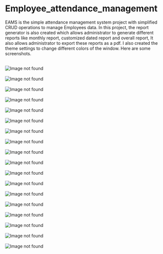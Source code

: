 # Employee_attendance_management
EAMS is the simple attendance management system project with simplified CRUD operations to manage Employees data. 
In this project, the report generator is also created which allows administrator to generate different reports like monthly report, customized dated report and overall report,
It also allows administrator to export these reports as a pdf.
I also created the theme settings to change different colors of the window.
Here are some screenshots.<br><br>

![Image not found](https://github.com/VrushankPatel/Employee_attendance_management/blob/master/Screenshots/1.png)<br><br>
![Image not found](https://github.com/VrushankPatel/Employee_attendance_management/blob/master/Screenshots/2.png)<br><br>
![Image not found](https://github.com/VrushankPatel/Employee_attendance_management/blob/master/Screenshots/3.png)<br><br>
![Image not found](https://github.com/VrushankPatel/Employee_attendance_management/blob/master/Screenshots/4.png)<br><br>
![Image not found](https://github.com/VrushankPatel/Employee_attendance_management/blob/master/Screenshots/5.png)<br><br>
![Image not found](https://github.com/VrushankPatel/Employee_attendance_management/blob/master/Screenshots/6.png)<br><br>
![Image not found](https://github.com/VrushankPatel/Employee_attendance_management/blob/master/Screenshots/7.png)<br><br>
![Image not found](https://github.com/VrushankPatel/Employee_attendance_management/blob/master/Screenshots/8.png)<br><br>
![Image not found](https://github.com/VrushankPatel/Employee_attendance_management/blob/master/Screenshots/9.png)<br><br>
![Image not found](https://github.com/VrushankPatel/Employee_attendance_management/blob/master/Screenshots/10.png)<br><br>
![Image not found](https://github.com/VrushankPatel/Employee_attendance_management/blob/master/Screenshots/11.png)<br><br>
![Image not found](https://github.com/VrushankPatel/Employee_attendance_management/blob/master/Screenshots/12.png)<br><br>
![Image not found](https://github.com/VrushankPatel/Employee_attendance_management/blob/master/Screenshots/13.png)<br><br>
![Image not found](https://github.com/VrushankPatel/Employee_attendance_management/blob/master/Screenshots/14.png)<br><br>
![Image not found](https://github.com/VrushankPatel/Employee_attendance_management/blob/master/Screenshots/15.png)<br><br>
![Image not found](https://github.com/VrushankPatel/Employee_attendance_management/blob/master/Screenshots/16.png)<br><br>
![Image not found](https://github.com/VrushankPatel/Employee_attendance_management/blob/master/Screenshots/17.png)<br><br>
![Image not found](https://github.com/VrushankPatel/Employee_attendance_management/blob/master/Screenshots/18.png)<br><br>

